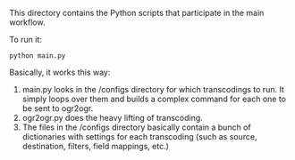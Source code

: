 This directory contains the Python scripts that participate in the main workflow.

To run it:

```
python main.py
```

Basically, it works this way:

1. main.py looks in the /configs directory for which transcodings to run. It simply loops over them and builds a complex command for each one to be sent to ogr2ogr.
2. ogr2ogr.py does the heavy lifting of transcoding.
3. The files in the /configs directory basically contain a bunch of dictionaries with settings for each transcoding (such as source, destination, filters, field mappings, etc.)
